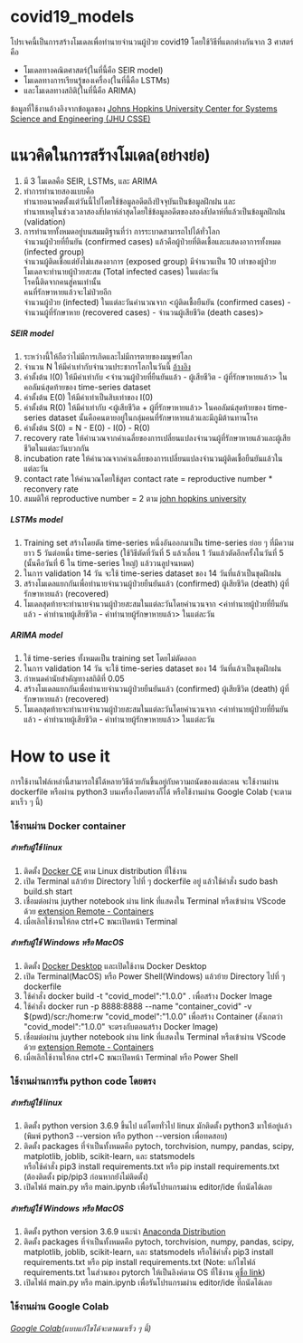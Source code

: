 # covid19_models
โปรเจคนี้เป็นการสร้างโมเดลเพื่อทำนายจำนวนผู้ป่วย covid19 โดยใช้วิธีที่แตกต่างกันจาก 3 ศาสตร์คือ 
* โมเดลทางคณิตศาสตร์(ในที่นี้คือ SEIR model) 
* โมเดลทางการเรียนรู้ของเครื่อง(ในที่นี้คือ LSTMs) 
* และโมเดลทางสถิติ(ในที่นี้คือ ARIMA)

ข้อมูลที่ใช้งานอ้างอิงจากข้อมูลของ [Johns Hopkins University Center for Systems Science and Engineering (JHU CSSE)](https://github.com/CSSEGISandData/COVID-19?fbclid=IwAR1CgDWM6JCC7QHLwpGj24LRODW50YWd6DUNGhYVIP90bevwgX_z1EUM0yY)

# แนวคิดในการสร้างโมเดล(อย่างย่อ)

1. มี 3 โมเดลคือ SEIR, LSTMs, และ ARIMA
2. ทำการทำนายสองแบบคือ   
   ทำนายอนาคตตั้งแต่วันนี้ไปโดยใช้ข้อมูลอดีตถึงปัจจุบันเป็นข้อมูลฝึกฝน และ   
   ทำนายเหตุในช่วงเวลาสองสัปดาห์ล่าสุดโดยใช้ข้อมูลอดีตของสองสัปดาห์ที่แล้วเป็นข้อมูลฝึกฝน (validation)   
3. การทำนายทั้งหมดอยู่บนสมมติฐานที่ว่า
   การระบาดสามารถไปได้ทั่วโลก   
   จำนวนผู้ป่วยที่ยืนยัน (confirmed cases) แล้วคือผู้ป่วยที่ติดเชื้อและแสดงอาการทั้งหมด (infected group)   
   จำนวนผู้ติดเชื้อแต่ยังไม่แสดงอาการ (exposed group) มีจำนวนเป็น 10 เท่าของผู้ป่วย   
   โมเดลจะทำนายผู้ป่วยสะสม (Total infected cases) ในแต่ละวัน   
   โรคนี้ติดจากคนสู่คนเท่านั้น   
   คนที่รักษาหายแล้วจะไม่ป่วยอีก   
   จำนวนผู้ป่วย (infected) ในแต่ละวันคำนวณจาก <ผู้ติดเชื้อยืนยัน (confirmed cases) - จำนวนผู้ที่รักษาหาย (recovered cases) - จำนวนผู้เสียชีวิต (death cases)>   
##### SEIR model
1. ระหว่างนี้ให้ถือว่าไม่มีการเกิดและไม่มีการตายของมนุษย์โลก
2. จำนวน N ให้มีค่าเท่ากับจำนวนประชากรโลกในวันนี้ [อ้างอิง](https://www.worldometers.info/world-population/) 
3. ค่าตั้งต้น I(0) ให้มีค่าเท่ากับ <จำนวนผู้ป่วยที่ยืนยันแล้ว - ผู้เสียชีวิต - ผู้ที่รักษาหายแล้ว> ในคอลัมน์สุดท้ายของ time-series dataset
4. ค่าตั้งต้น E(0) ให้มีค่าเท่าเป็นสิบเท่าของ I(0)
5. ค่าตั้งต้น R(0) ให้มีค่าเท่ากับ <ผู้เสียชีวิต + ผู้ที่รักษาหายแล้ว> ในคอลัมน์สุดท้ายของ time-series dataset นั้นคือคนตายอยู่ในกลุ่มคนที่รักษาหายแล้วและมีภูมิต้านทานโรค
6. ค่าตั้งต้น S(0) = N - E(0) - I(0) - R(0)
7. recovery rate ให้คำนวณจากค่าเฉลี่ยของการเปลี่ยนแปลงจำนวนผู้ที่รักษาหายแล้วและผู้เสียชีวิตในแต่ละวันบวกกัน
8. incubation rate ให้คำนวณจากค่าเฉลี่ยของการเปลี่ยนแปลงจำนวนผู้ติดเชื้อยืนยันแล้วในแต่ละวัน
9. contact rate ให้คำนวณโดยใช้สูตร contact rate = reproductive number * reconvery rate
10. สมมติให้ reproductive number = 2 ตาม [john hopkins university](https://systems.jhu.edu/research/public-health/ncov-model/)
##### LSTMs model
1. Training set สร้างโดยตัด time-series หนึ่งอันออกมาเป็น time-series ย่อย ๆ ที่มีความยาว 5 วันต่อหนึ่ง time-series (ใช้วิธีตัดที่วันที่ 5 แล้วเลื่อน 1 วันแล้วตัดอีกครั้งในวันที่ 5 (นั้นคือวันที่ 6 ใน time-series ใหญ่) แล้ววนลูปจนหมด)
2. ในการ validation 14 วัน จะใช้ time-series dataset ของ 14 วันที่แล้วเป็นชุดฝึกฝน
3. สร้างโมเดลแยกกันเพื่อทำนายจำนวนผู้ป่วยยืนยันแล้ว (confirmed) ผู้เสียชีวิต (death) ผู้ที่รักษาหายแล้ว (recovered)
4. โมเดลสุดท้ายจะทำนายจำนวนผู้ป่วยสะสมในแต่ละวันโดยคำนวนจาก <ค่าทำนายผู้ป่วยที่ยืนยันแล้ว - ค่าทำนายผู้เสียชีวิต - ค่าทำนายผู้รักษาหายแล้ว> ในแต่ละวัน
##### ARIMA model
1. ใช้ time-series ทั้งหมดเป็น training set โดยไม่ตัดออก
2. ในการ validation 14 วัน จะใช้ time-series dataset ของ 14 วันที่แล้วเป็นชุดฝึกฝน
3. กำหนดค่านัยสำคัญทางสถิติที่ 0.05
4. สร้างโมเดลแยกกันเพื่อทำนายจำนวนผู้ป่วยยืนยันแล้ว (confirmed) ผู้เสียชีวิต (death) ผู้ที่รักษาหายแล้ว (recovered)
5. โมเดลสุดท้ายจะทำนายจำนวนผู้ป่วยสะสมในแต่ละวันโดยคำนวนจาก <ค่าทำนายผู้ป่วยที่ยืนยันแล้ว - ค่าทำนายผู้เสียชีวิต - ค่าทำนายผู้รักษาหายแล้ว> ในแต่ละวัน

# How to use it
การใช้งานไฟล์เหล่านี้สามารถใช้ได้หลายวิธีด้วยกันขึ้นอยู่กับความถนัดของแต่ละคน จะใช้งานผ่าน dockerfile หรือผ่าน python3 บนเครื่องโดยตรงก็ได้ หรือใช้งานผ่าน Google Colab (จะตามมาเร็ว ๆ นี้)

### ใช้งานผ่าน Docker container
##### สำหรับผู้ใช้ linux
1. ติดตั้ง [Docker CE](https://docs.docker.com/install/linux/docker-ce/ubuntu/) ตาม Linux distribution ที่ใช้งาน
2. เปิด Terminal แล้วย้าย Directory ไปที่ ๆ dockerfile อยู่ แล้วใช้คำสั่ง sudo bash build.sh start
3. เชื่อมต่อผ่าน juyther notebook ผ่าน link ที่แสดงใน Terminal หรือเข้าผ่าน VScode ด้วย [extension Remote - Containers](https://code.visualstudio.com/docs/remote/containers)
4. เมื่อเลิกใช้งานให้กด ctrl+C ขณะเปิดหน้า Terminal
##### สำหรับผู้ใช้ Windows หรือ MacOS
1. ติดตั้ง [Docker Desktop](https://www.docker.com/products/docker-desktop) และเปิดใช้งาน Docker Desktop
2. เปิด Terminal(MacOS) หรือ Power Shell(Windows) แล้วย้าย Directory ไปที่ ๆ dockerfile
3. ใช้คำสั่ง docker build -t "covid_model":"1.0.0" . เพื่อสร้าง Docker Image
4. ใช้คำสั่ง docker run -p 8888:8888 --name "container_covid" -v $(pwd)/scr:/home:rw "covid_model":"1.0.0" เพื่อสร้าง Container (สังเกตว่า "covid_model":"1.0.0" จะตรงกับตอนสร้าง Docker Image)
5. เชื่อมต่อผ่าน juyther notebook ผ่าน link ที่แสดงใน Terminal หรือเข้าผ่าน VScode ด้วย [extension Remote - Containers](https://code.visualstudio.com/docs/remote/containers)
6. เมื่อเลิกใช้งานให้กด ctrl+C ขณะเปิดหน้า Terminal หรือ Power Shell

### ใช้งานผ่านการรัน python code โดยตรง
##### สำหรับผู้ใช้ linux
1. ติดตั้ง python version 3.6.9 ขึ้นไป แต่โดยทั่วไป linux มักติดตั้ง python3 มาให้อยู่แล้ว (พิมพ์ python3 --version หรือ python --version เพื่อทดสอบ)
2. ติดตั้ง packages ที่จำเป็นทั้งหมดคือ pytoch, torchvision, numpy, pandas, scipy, matplotlib, joblib, scikit-learn, และ statsmodels   
   หรือใช้คำสั่ง pip3 install requirements.txt หรือ pip install requirements.txt (ต้องติดตั้ง pip/pip3 ก่อนหากยังไม่ติดตั้ง)
3. เปิดไฟล์ main.py หรือ main.ipynb เพื่อรันโปรแกรมผ่าน editor/ide ที่ถนัดได้เลย
##### สำหรับผู้ใช้ Windows หรือ MacOS
1. ติดตั้ง python version 3.6.9 แนะนำ [Anaconda Distribution](https://www.anaconda.com/distribution/)
2. ติดตั้ง packages ที่จำเป็นทั้งหมดคือ pytoch, torchvision, numpy, pandas, scipy, matplotlib, joblib, scikit-learn, และ statsmodels 
   หรือใช้คำสั่ง pip3 install requirements.txt หรือ pip install requirements.txt (Note: แก้ไขไฟล์ requirements.txt ในส่วนของ pytorch ให้เป็นลิงค์ตาม OS ที่ใช้งาน [ดูชื่อ link](https://download.pytorch.org/whl/cpu/torch_stable.html))
3. เปิดไฟล์ main.py หรือ main.ipynb เพื่อรันโปรแกรมผ่าน editor/ide ที่ถนัดได้เลย

### ใช้งานผ่าน Google Colab
###### [Google Colab](https://colab.research.google.com/drive/1mLQAKkSjh2RcQ7fKAC8OzfM6P4SqhMWG?fbclid=IwAR3ZD5Zl-4bw_ECZKLXqySlq6re-RBsipjJh9muKdFmKVcSUB1h9yu1MLBE)(แบบแก้ไขได้จะตามมาเร็ว ๆ นี้)
